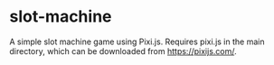 # slot-machine

A simple slot machine game using Pixi.js.
Requires pixi.js in the main directory, which can be downloaded from https://pixijs.com/.
